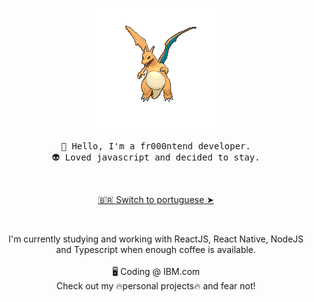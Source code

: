 <p align="center" style="text-align: center;">
  <img src="./assets/4hsh.gif" alt="Charizard flying">
   <br><br>
  <samp>
    👋 Hello, I'm a fr000ntend developer.<br>
    👽 Loved javascript and decided to stay.
  </samp>
</p>
<br>
<p align="center" style="text-align: center;">
  <a href="./README.pt-br.md">🇧🇷 Switch to portuguese ➤</a>
</p>
<br>
<p align="center" style="text-align: center;">
  I'm currently studying and working with ReactJS, React Native, NodeJS<br>
  and Typescript when enough coffee is available.<br>
  <br>
  🖥️ Coding @ IBM.com
  <br>
  Check out my 🔥personal projects🔥 and fear not!
</p>
